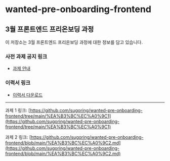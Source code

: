 # wanted-pre-onboarding-frontend

## 3월 프론트엔드 프리온보딩 과정

이 저장소는 3월 프론트엔드 프리온보딩 과정에 대한 정보를 담고 있습니다.

### 사전 과제 공지 링크
- [과제 안내](https://github.com/summerdidi/wanted-pre-onboarding-frontend-challenge-19)

### 이력서 링크
- [이력서 다운로드](https://drive.google.com/file/d/1SrZ5IBpzmu2ppHymiG-9qXZCyE49Yvmf/view?usp=sharing)

---

과제 1 링크: [https://github.com/sugoring/wanted-pre-onboarding-frontend/tree/main/%EA%B3%BC%EC%A0%9C1](https://github.com/sugoring/wanted-pre-onboarding-frontend/tree/main/%EA%B3%BC%EC%A0%9C1)

과제 2 링크: [https://github.com/sugoring/wanted-pre-onboarding-frontend/blob/main/%EA%B3%BC%EC%A0%9C2.md](https://github.com/sugoring/wanted-pre-onboarding-frontend/blob/main/%EA%B3%BC%EC%A0%9C2.md)
